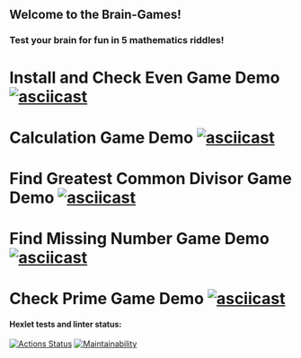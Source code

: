 ## Welcome to the Brain-Games!
### Test your brain for fun in 5 mathematics riddles!

Install and Check Even Game Demo
[![asciicast](https://asciinema.org/a/648676.svg)](https://asciinema.org/a/648676)
=
Calculation Game Demo
[![asciicast](https://asciinema.org/a/648893.svg)](https://asciinema.org/a/648893)
=
Find Greatest Common Divisor Game Demo
[![asciicast](https://asciinema.org/a/648902.svg)](https://asciinema.org/a/648902)
=
Find Missing Number Game Demo
[![asciicast](https://asciinema.org/a/648959.svg)](https://asciinema.org/a/648959)
=
Check Prime Game Demo
[![asciicast](https://asciinema.org/a/648961.svg)](https://asciinema.org/a/648961)
=


#### Hexlet tests and linter status:
[![Actions Status](https://github.com/raga73/frontend-project-44/actions/workflows/hexlet-check.yml/badge.svg)](https://github.com/raga73/frontend-project-44/actions)
[![Maintainability](https://api.codeclimate.com/v1/badges/9e67348945c09e131684/maintainability)](https://codeclimate.com/github/raga73/frontend-project-44/maintainability)
